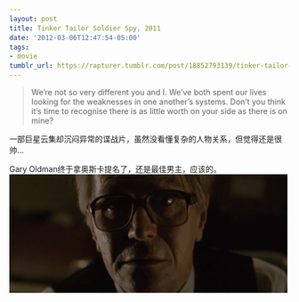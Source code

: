 ```yaml
---
layout: post
title: Tinker Tailor Soldier Spy, 2011
date: '2012-03-06T12:47:54-05:00'
tags:
- movie
tumblr_url: https://rapturer.tumblr.com/post/18852793139/tinker-tailor-soldier-spy-2011
---
```

> We’re not so very different you and I. We’ve both spent our lives looking for the weaknesses in one another’s systems. Don’t you think it’s time to recognise there is as little worth on your side as there is on mine?

一部巨星云集却沉闷异常的谍战片，虽然没看懂复杂的人物关系，但觉得还是很帅…

Gary Oldman终于拿奥斯卡提名了，还是最佳男主，应该的。 ![](/assets/img/tumblr_m0h5dedfkf1r0cnr9.jpg)

